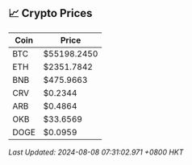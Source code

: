 ## 📈 Crypto Prices

| Coin | Price |
| ---- | ----- |
| BTC | $55198.2450 |
| ETH | $2351.7842 |
| BNB | $475.9663 |
| CRV | $0.2344 |
| ARB | $0.4864 |
| OKB | $33.6569 |
| DOGE | $0.0959 |

_Last Updated: 2024-08-08 07:31:02.971 +0800 HKT_